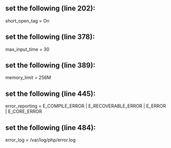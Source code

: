 ## set the following (line 202):
short_open_tag = On
## set the following (line 378):
max_input_time = 30
## set the following (line 389):
memory_limit = 256M
## set the following (line 445):
error_reporting = E_COMPILE_ERROR | E_RECOVERABLE_ERROR | E_ERROR | E_CORE_ERROR
## set the following (line 484):
error_log = /var/log/php/error.log
